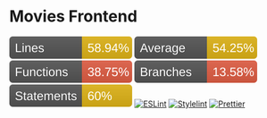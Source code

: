 # Movies Frontend

![Jest Lines Coverage](badges/lines.svg)
![Jest Average Coverage](badges/average.svg)
![Jest Functions Coverage](badges/functions.svg)
![Jest Branches Coverage](badges/branches.svg)
![Jest Statements Coverage](badges/statements.svg)
[![ESLint](https://img.shields.io/badge/ESLint-4B32C3?logo=eslint&logoColor=white)](https://eslint.org/)
[![Stylelint](https://img.shields.io/badge/stylelint-4B32C3?logo=stylelint&logoColor=white)](https://stylelint.io/)
[![Prettier](https://img.shields.io/badge/Prettier-ff69b4?logo=prettier&logoColor=white)](https://prettier.io/)
